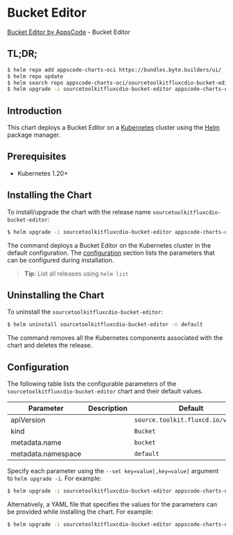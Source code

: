 # Bucket Editor

[Bucket Editor by AppsCode](https://appscode.com) - Bucket Editor

## TL;DR;

```bash
$ helm repo add appscode-charts-oci https://bundles.byte.builders/ui/
$ helm repo update
$ helm search repo appscode-charts-oci/sourcetoolkitfluxcdio-bucket-editor --version=v0.13.0
$ helm upgrade -i sourcetoolkitfluxcdio-bucket-editor appscode-charts-oci/sourcetoolkitfluxcdio-bucket-editor -n default --create-namespace --version=v0.13.0
```

## Introduction

This chart deploys a Bucket Editor on a [Kubernetes](http://kubernetes.io) cluster using the [Helm](https://helm.sh) package manager.

## Prerequisites

- Kubernetes 1.20+

## Installing the Chart

To install/upgrade the chart with the release name `sourcetoolkitfluxcdio-bucket-editor`:

```bash
$ helm upgrade -i sourcetoolkitfluxcdio-bucket-editor appscode-charts-oci/sourcetoolkitfluxcdio-bucket-editor -n default --create-namespace --version=v0.13.0
```

The command deploys a Bucket Editor on the Kubernetes cluster in the default configuration. The [configuration](#configuration) section lists the parameters that can be configured during installation.

> **Tip**: List all releases using `helm list`

## Uninstalling the Chart

To uninstall the `sourcetoolkitfluxcdio-bucket-editor`:

```bash
$ helm uninstall sourcetoolkitfluxcdio-bucket-editor -n default
```

The command removes all the Kubernetes components associated with the chart and deletes the release.

## Configuration

The following table lists the configurable parameters of the `sourcetoolkitfluxcdio-bucket-editor` chart and their default values.

|     Parameter      | Description |                    Default                    |
|--------------------|-------------|-----------------------------------------------|
| apiVersion         |             | <code>source.toolkit.fluxcd.io/v1beta2</code> |
| kind               |             | <code>Bucket</code>                           |
| metadata.name      |             | <code>bucket</code>                           |
| metadata.namespace |             | <code>default</code>                          |


Specify each parameter using the `--set key=value[,key=value]` argument to `helm upgrade -i`. For example:

```bash
$ helm upgrade -i sourcetoolkitfluxcdio-bucket-editor appscode-charts-oci/sourcetoolkitfluxcdio-bucket-editor -n default --create-namespace --version=v0.13.0 --set apiVersion=source.toolkit.fluxcd.io/v1beta2
```

Alternatively, a YAML file that specifies the values for the parameters can be provided while
installing the chart. For example:

```bash
$ helm upgrade -i sourcetoolkitfluxcdio-bucket-editor appscode-charts-oci/sourcetoolkitfluxcdio-bucket-editor -n default --create-namespace --version=v0.13.0 --values values.yaml
```
